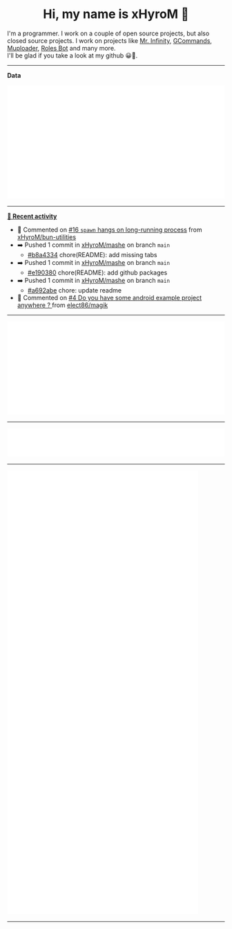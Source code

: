 <p align="center">
    <!-- <img src="https://avatars.githubusercontent.com/u/56601352" width="192" alt="hyro's pfp" /> -->
    <h1 align="center">Hi, my name is xHyroM 👋</h1>
</p>

I'm a programmer. I work on a couple of open source projects, but also closed source projects. I work on projects like [Mr. Infinity](https://discord.com/oauth2/authorize?client_id=720321585625694239&scope=bot%20applications.commands&permissions=8&redirect_uri=https://blobs.gq/imanager&prompt=consent&response_type=code), [GCommands](https://github.com/Garlic-Team/GCommands), [Muploader](https://github.com/xHyroM/Muploader), [Roles Bot](https://github.com/xHyroM/roles-bot) and many more.  
I'll be glad if you take a look at my github 😀👀.

___
**Data**

<img src="https://github.com/xHyroM/xHyroM/blob/master/.cache/base.svg">

___

**[📰 Recent activity](https://github.com/xHyroM)**
* 💬 Commented on [#16 `spawn` hangs on long-running process](https://github.com/xHyroM/bun-utilities/issues/16) from [xHyroM/bun-utilities](https://github.com/xHyroM/bun-utilities)
* ➡️ Pushed 1 commit in [xHyroM/mashe](https://github.com/xHyroM/mashe) on branch `main`
  * [#b8a4334](https://github.com/xHyroM/mashe/commit/b8a4334) chore(README): add missing tabs
* ➡️ Pushed 1 commit in [xHyroM/mashe](https://github.com/xHyroM/mashe) on branch `main`
  * [#e190380](https://github.com/xHyroM/mashe/commit/e190380) chore(README): add github packages
* ➡️ Pushed 1 commit in [xHyroM/mashe](https://github.com/xHyroM/mashe) on branch `main`
  * [#a692abe](https://github.com/xHyroM/mashe/commit/a692abe) chore: update readme
* 💬 Commented on [#4 Do you have some android example project anywhere ? ](https://github.com/elect86/magik/issues/4) from [elect86/magik](https://github.com/elect86/magik)


___

<img src="https://github.com/xHyroM/xHyroM/blob/master/.cache/isocalendar.svg">

___

<img src="https://github.com/xHyroM/xHyroM/blob/master/.cache/languages.svg">

___

<img src="https://github.com/xHyroM/xHyroM/blob/master/.cache/achievements.svg">

___
